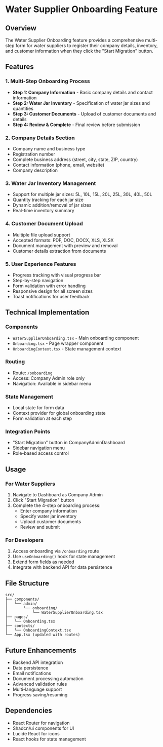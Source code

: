 # Water Supplier Onboarding Feature

## Overview
The Water Supplier Onboarding feature provides a comprehensive multi-step form for water suppliers to register their company details, inventory, and customer information when they click the "Start Migration" button.

## Features

### 1. Multi-Step Onboarding Process
- **Step 1: Company Information** - Basic company details and contact information
- **Step 2: Water Jar Inventory** - Specification of water jar sizes and quantities
- **Step 3: Customer Documents** - Upload of customer documents and details
- **Step 4: Review & Complete** - Final review before submission

### 2. Company Details Section
- Company name and business type
- Registration number
- Complete business address (street, city, state, ZIP, country)
- Contact information (phone, email, website)
- Company description

### 3. Water Jar Inventory Management
- Support for multiple jar sizes: 5L, 10L, 15L, 20L, 25L, 30L, 40L, 50L
- Quantity tracking for each jar size
- Dynamic addition/removal of jar sizes
- Real-time inventory summary

### 4. Customer Document Upload
- Multiple file upload support
- Accepted formats: PDF, DOC, DOCX, XLS, XLSX
- Document management with preview and removal
- Customer details extraction from documents

### 5. User Experience Features
- Progress tracking with visual progress bar
- Step-by-step navigation
- Form validation with error handling
- Responsive design for all screen sizes
- Toast notifications for user feedback

## Technical Implementation

### Components
- `WaterSupplierOnboarding.tsx` - Main onboarding component
- `Onboarding.tsx` - Page wrapper component
- `OnboardingContext.tsx` - State management context

### Routing
- Route: `/onboarding`
- Access: Company Admin role only
- Navigation: Available in sidebar menu

### State Management
- Local state for form data
- Context provider for global onboarding state
- Form validation at each step

### Integration Points
- "Start Migration" button in CompanyAdminDashboard
- Sidebar navigation menu
- Role-based access control

## Usage

### For Water Suppliers
1. Navigate to Dashboard as Company Admin
2. Click "Start Migration" button
3. Complete the 4-step onboarding process:
   - Enter company information
   - Specify water jar inventory
   - Upload customer documents
   - Review and submit

### For Developers
1. Access onboarding via `/onboarding` route
2. Use `useOnboarding()` hook for state management
3. Extend form fields as needed
4. Integrate with backend API for data persistence

## File Structure
```
src/
├── components/
│   └── admin/
│       └── onboarding/
│           └── WaterSupplierOnboarding.tsx
├── pages/
│   └── Onboarding.tsx
├── contexts/
│   └── OnboardingContext.tsx
└── App.tsx (updated with routes)
```

## Future Enhancements
- Backend API integration
- Data persistence
- Email notifications
- Document processing automation
- Advanced validation rules
- Multi-language support
- Progress saving/resuming

## Dependencies
- React Router for navigation
- Shadcn/ui components for UI
- Lucide React for icons
- React hooks for state management
